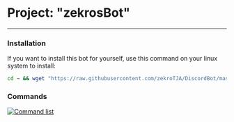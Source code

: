 # Project: "zekrosBot"
-----

### Installation

If you want to install this bot for yourself, use this command on your linux system to install:
```bash
cd ~ && wget "https://raw.githubusercontent.com/zekroTJA/DiscordBot/master/install.py" && python install.py && rm install.py
```

### Commands

[![Command list](https://s3.amazonaws.com/cdn.freshdesk.com/data/helpdesk/attachments/production/1033926355/original/GoogleSheets.png?1447087970 "Command list")](https://docs.google.com/spreadsheets/d/1vDsZgn49s6D1OCfyJE0aAixgbMfHb1n6ybHPG8g2Ing/edit?usp=sharing)
